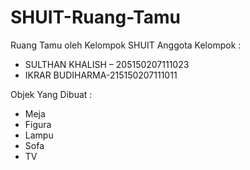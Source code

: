 # SHUIT-Ruang-Tamu
Ruang Tamu oleh Kelompok SHUIT
Anggota Kelompok : 
- SULTHAN KHALISH – 205150207111023
- IKRAR BUDIHARMA-215150207111011

Objek Yang Dibuat :
- Meja
- Figura
- Lampu
- Sofa
- TV
